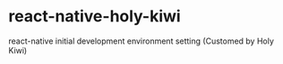 # react-native-holy-kiwi
react-native initial development environment setting (Customed by Holy Kiwi)
